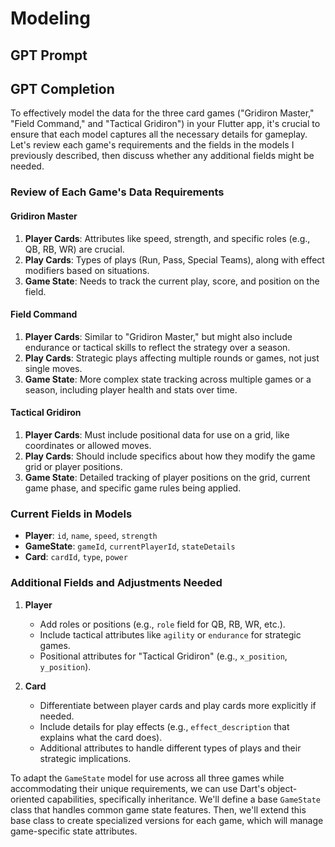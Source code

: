 # Modeling 

## GPT Prompt

## GPT Completion

To effectively model the data for the three card games ("Gridiron Master," "Field Command," and "Tactical Gridiron") in your Flutter app, it's crucial to ensure that each model captures all the necessary details for gameplay. Let's review each game's requirements and the fields in the models I previously described, then discuss whether any additional fields might be needed.

### Review of Each Game's Data Requirements

#### Gridiron Master

1. **Player Cards**: Attributes like speed, strength, and specific roles (e.g., QB, RB, WR) are crucial.
2. **Play Cards**: Types of plays (Run, Pass, Special Teams), along with effect modifiers based on situations.
3. **Game State**: Needs to track the current play, score, and position on the field.

#### Field Command

1. **Player Cards**: Similar to "Gridiron Master," but might also include endurance or tactical skills to reflect the strategy over a season.
2. **Play Cards**: Strategic plays affecting multiple rounds or games, not just single moves.
3. **Game State**: More complex state tracking across multiple games or a season, including player health and stats over time.

#### Tactical Gridiron

1. **Player Cards**: Must include positional data for use on a grid, like coordinates or allowed moves.
2. **Play Cards**: Should include specifics about how they modify the game grid or player positions.
3. **Game State**: Detailed tracking of player positions on the grid, current game phase, and specific game rules being applied.

### Current Fields in Models

- **Player**: `id`, `name`, `speed`, `strength`
- **GameState**: `gameId`, `currentPlayerId`, `stateDetails`
- **Card**: `cardId`, `type`, `power`

### Additional Fields and Adjustments Needed

1. **Player**
   - Add roles or positions (e.g., `role` field for QB, RB, WR, etc.).
   - Include tactical attributes like `agility` or `endurance` for strategic games.
   - Positional attributes for "Tactical Gridiron" (e.g., `x_position`, `y_position`).

2. **Card**
   - Differentiate between player cards and play cards more explicitly if needed.
   - Include details for play effects (e.g., `effect_description` that explains what the card does).
   - Additional attributes to handle different types of plays and their strategic implications.

To adapt the `GameState` model for use across all three games while accommodating their unique requirements, we can use Dart's object-oriented capabilities, specifically inheritance. We'll define a base `GameState` class that handles common game state features. Then, we'll extend this base class to create specialized versions for each game, which will manage game-specific state attributes.

